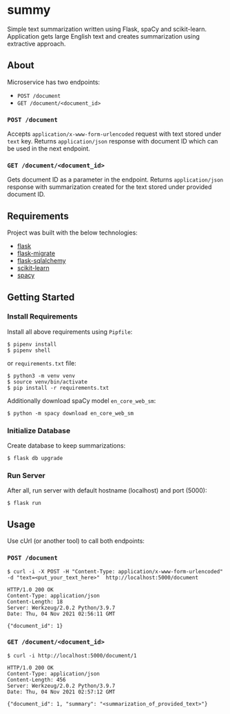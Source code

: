 # summy
Simple text summarization written using Flask, spaCy and scikit-learn.
Application gets large English text and creates summarization using extractive approach.

## About

Microservice has two endpoints:
* `POST /document`
* `GET /document/<document_id>`

### `POST /document`

Accepts `application/x-www-form-urlencoded` request with text stored under `text` key.
Returns `application/json` response with document ID which can be used in the next endpoint.

### `GET /document/<document_id>`

Gets document ID as a parameter in the endpoint.
Returns `application/json` response with summarization created for the text stored under provided document ID.

## Requirements

Project was built with the below technologies:
- [flask](https://flask.palletsprojects.com/)
- [flask-migrate](https://flask-migrate.readthedocs.io/)
- [flask-sqlalchemy](https://flask-sqlalchemy.palletsprojects.com/)
- [scikit-learn](https://scikit-learn.org/)
- [spacy](https://spacy.io/)

## Getting Started

### Install Requirements

Install all above requirements using `Pipfile`:
```
$ pipenv install
$ pipenv shell
```

or `requirements.txt` file:
```
$ python3 -m venv venv
$ source venv/bin/activate
$ pip install -r requirements.txt
```

Additionally download spaCy model `en_core_web_sm`:
```
$ python -m spacy download en_core_web_sm
```

### Initialize Database

Create database to keep summarizations:
```
$ flask db upgrade
```

### Run Server

After all, run server with default hostname (localhost) and port (5000):
```
$ flask run
```

## Usage

Use cUrl (or another tool) to call both endpoints:

### `POST /document`

```
$ curl -i -X POST -H "Content-Type: application/x-www-form-urlencoded" -d "text=<put_your_text_here>"  http://localhost:5000/document

HTTP/1.0 200 OK
Content-Type: application/json
Content-Length: 18
Server: Werkzeug/2.0.2 Python/3.9.7
Date: Thu, 04 Nov 2021 02:56:11 GMT

{"document_id": 1}
```

### `GET /document/<document_id>`

```
$ curl -i http://localhost:5000/document/1

HTTP/1.0 200 OK
Content-Type: application/json
Content-Length: 456
Server: Werkzeug/2.0.2 Python/3.9.7
Date: Thu, 04 Nov 2021 02:57:12 GMT

{"document_id": 1, "summary": "<summarization_of_provided_text>"}
```